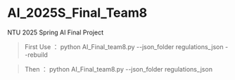 # AI_2025S_Final_Team8
NTU 2025 Spring AI Final Project

>First Use ： python AI_Final_team8.py --json_folder regulations_json --rebuild

>Then ： python AI_Final_team8.py --json_folder regulations_json
